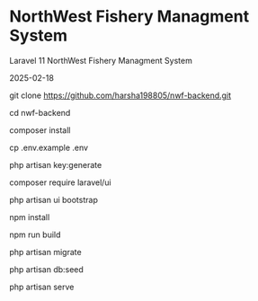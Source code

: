 # NorthWest Fishery Managment System
Laravel 11 NorthWest Fishery Managment System

2025-02-18

git clone https://github.com/harsha198805/nwf-backend.git

cd nwf-backend

composer install

cp .env.example .env

php artisan key:generate

composer require laravel/ui

php artisan ui bootstrap

npm install 

npm run build

php artisan migrate

php artisan db:seed

php artisan serve